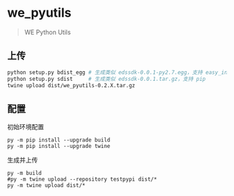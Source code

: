 # we_pyutils

> WE Python Utils

## 上传

```sh
python setup.py bdist_egg # 生成类似 edssdk-0.0.1-py2.7.egg，支持 easy_install
python setup.py sdist     # 生成类似 edssdk-0.0.1.tar.gz，支持 pip
twine upload dist/we_pyutils-0.2.X.tar.gz
```

## 配置

初始环境配置

```shell
py -m pip install --upgrade build
py -m pip install --upgrade twine
```

生成并上传

```shell
py -m build
#py -m twine upload --repository testpypi dist/*
py -m twine upload dist/*
```
